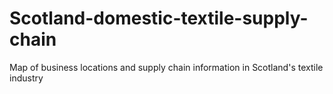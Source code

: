 # Scotland-domestic-textile-supply-chain
Map of business locations and supply chain information in Scotland's textile industry
